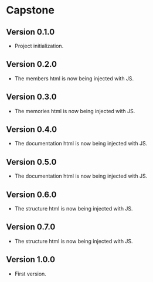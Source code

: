 # Capstone

## Version 0.1.0

- Project initialization.

## Version 0.2.0

- The members html is now being injected with JS.

## Version 0.3.0

- The memories html is now being injected with JS.

## Version 0.4.0

- The documentation html is now being injected with JS.

## Version 0.5.0

- The documentation html is now being injected with JS.

## Version 0.6.0

- The structure html is now being injected with JS.

## Version 0.7.0

- The structure html is now being injected with JS.

## Version 1.0.0

- First version.
